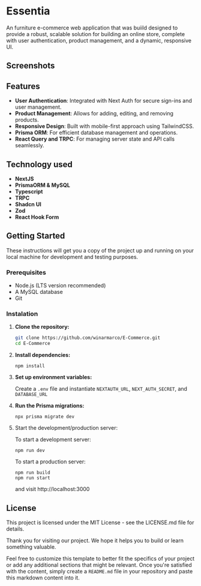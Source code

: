 # Essentia

An furniture e-commerce web application that was buiild designed to provide a robust, scalable solution for building an online store, complete with user authentication, product management, and a dynamic, responsive UI.

## Screenshots


## Features

- **User Authentication**: Integrated with Next Auth for secure sign-ins and user management.
- **Product Management**: Allows for adding, editing, and removing products.
- **Responsive Design**: Built with mobile-first approach using TailwindCSS.
- **Prisma ORM**: For efficient database management and operations.
- **React Query and TRPC**: For managing server state and API calls seamlessly.

## Technology used

- **NextJS**
- **PrismaORM & MySQL**
- **Typescript**
- **TRPC**
- **Shadcn UI**
- **Zod**
- **React Hook Form**

## Getting Started

These instructions will get you a copy of the project up and running on your local machine for development and testing purposes.

### Prerequisites

- Node.js (LTS version recommended)
- A MySQL database
- Git

### Instalation
1. **Clone the repository:**
   ```bash
   git clone https://github.com/winarmarco/E-Commerce.git
   cd E-Commerce
   ```

2. **Install dependencies:**
   ```
   npm install
   ```

3. **Set up environment variables:**

   Create a `.env` file and instantiate 
`NEXTAUTH_URL`, `NEXT_AUTH_SECRET`, and `DATABASE_URL`


4. **Run the Prisma migrations:**
   ```
   npx prisma migrate dev
   ```

5. Start the development/production server:

   To start a development server:
   ```
   npm run dev
   ```

   To start a production server:
   ```
   npm run build
   npm run start
   ```
   and visit http://localhost:3000


## License

This project is licensed under the MIT License - see the LICENSE.md file for details.


Thank you for visiting our project. We hope it helps you to build or learn something valuable. 

Feel free to customize this template to better fit the specifics of your project or add any additional sections that might be relevant. Once you're satisfied with the content, simply create a `README.md` file in your repository and paste this markdown content into it.
